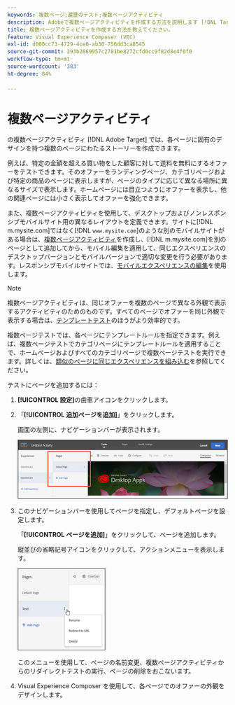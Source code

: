 ```yaml
---
keywords: 複数ページ;遍歴のテスト;複数ページアクティビティ
description: Adobeで複数ページアクティビティを作成する方法を説明します [!DNL Target] では、各ページに固有のデザインを持つ複数のページにわたるストーリーを作成できます。
title: 複数ページアクティビティを作成する方法を教えてください。
feature: Visual Experience Composer (VEC)
exl-id: d000cc73-4729-4ce0-ab30-756dd3ca8545
source-git-commit: 293b2869957c2781be8272cfd0cc9f82d8e4f0f0
workflow-type: tm+mt
source-wordcount: '383'
ht-degree: 84%

---
```


# 複数ページアクティビティ

の複数ページアクティビティ [!DNL Adobe Target] では、各ページに固有のデザインを持つ複数のページにわたるストーリーを作成できます。

例えば、特定の金額を超える買い物をした顧客に対して送料を無料にするオファーをテストできます。そのオファーをランディングページ、カテゴリページおよび特定の商品のページに表示しますが、ページのタイプに応じて異なる場所に異なるサイズで表示します。ホームページには目立つようにオファーを表示し、他の関連ページには小さく表示してオファーを強化できます。

また、複数ページアクティビティを使用して、デスクトップおよびノンレスポンシブモバイルサイト用の異なるレイアウトを定義できます。サイトに[!DNL m.mysite.com]ではなく[!DNL `www.mysite.com`]のような別のモバイルサイトがある場合は、[複数ページアクティビティ](/help/main/c-experiences/c-visual-experience-composer/multipage-activity.md#concept_277E096063E14813AC5D8EDFA1D2ED48)を作成し、[!DNL m.mysite.com]を別のページとして追加してから、モバイル編集を適用して、同じエクスペリエンスのデスクトップバージョンとモバイルバージョンで適切な変更を行う必要があります。レスポンシブモバイルサイトでは、[モバイルエクスペリエンスの編集](/help/main/c-experiences/c-visual-experience-composer/mobile-viewports.md#concept_8E45527C4ABC41D59AA3553BEDC76FA5)を使用します。

>[!NOTE]
>
>複数ページアクティビティは、同じオファーを複数のページで異なる外観で表示するアクティビティのためのものです。すべてのページでオファーを同じ外観で表示する場合は、[テンプレートテスト](/help/main/c-experiences/c-visual-experience-composer/temtest.md#task_2539D51A18044F82B0D9895636546781)のほうがより効率的です。

複数ページテストでは、各ページにテンプレートルールを指定できます。例えば、複数ページテストでカテゴリページにテンプレートルールを適用することで、ホームページおよびすべてのカテゴリページで複数ページテストを実行できます。詳しくは、[類似のページに同じエクスペリエンスを組み込む](/help/main/c-experiences/c-visual-experience-composer/temtest.md#task_2539D51A18044F82B0D9895636546781)を参照してください。

テストにページを追加するには：

1. **[!UICONTROL 設定]**&#x200B;の歯車アイコンをクリックします。
1. 「**[!UICONTROL 追加ページを追加]**」をクリックします。

   画面の左側に、ナビゲーションバーが表示されます。

   ![multipage_nav 画像](assets/multipage_nav.png)

1. このナビゲーションバーを使用してページを指定し、デフォルトページを設定します。

   「**[!UICONTROL ページを追加]**」をクリックして、ページを追加します。

   縦並びの省略記号アイコンをクリックして、アクションメニューを表示します。

   ![multipage_menu イメージ](assets/multipage_menu.png)

   このメニューを使用して、ページの名前変更、複数ページアクティビティからのリダイレクトテストの実行、ページの削除をおこないます。

1. Visual Experience Composer を使用して、各ページでのオファーの外観をデザインします。

